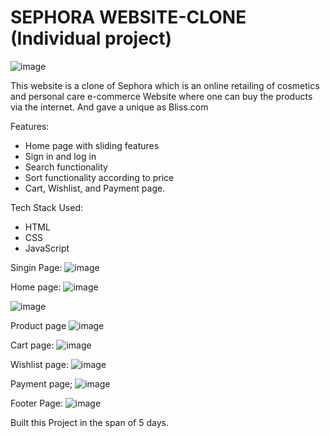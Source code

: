# SEPHORA WEBSITE-CLONE (Individual project)
![image](https://user-images.githubusercontent.com/112753940/229489795-b7c0339e-9374-46c7-b3b2-d9c93c030c25.png)

This website is a clone of Sephora which is an online retailing of cosmetics and personal care e-commerce Website where one can buy the products via the internet.
And gave a unique as Bliss.com

Features:
- Home page with sliding features
- Sign in and log in
- Search functionality
- Sort functionality according to price
- Cart, Wishlist, and Payment page.

Tech Stack Used:
- HTML
- CSS 
- JavaScript

Singin Page:
![image](https://user-images.githubusercontent.com/112753940/229488520-6ec68414-8ec5-4110-b48a-cfc41314d228.png)

Home page:
![image](https://user-images.githubusercontent.com/112753940/229488645-17a358f9-27a7-4ccd-8e79-c96c066a680d.png)

![image](https://user-images.githubusercontent.com/112753940/229488781-c0b49494-4abe-492e-8551-e0579eb39f9b.png)

Product page
![image](https://user-images.githubusercontent.com/112753940/229488928-43229447-db74-455b-a1c2-940bc8f5beee.png)

Cart page:
![image](https://user-images.githubusercontent.com/112753940/229489052-ccf36730-7204-4c82-8245-ef87ee8b2f56.png)

Wishlist page:
![image](https://user-images.githubusercontent.com/112753940/229489152-fdf0e88f-9e3f-41c3-a746-c0fcdd97a5c8.png)

Payment page;
![image](https://user-images.githubusercontent.com/112753940/229489262-a8f87d53-b92c-47c9-8dbc-41f4b03184ce.png)

Footer Page:
![image](https://user-images.githubusercontent.com/112753940/229489317-f7382735-cd74-4cd4-8d9f-fd3647c010c0.png)


Built this Project in the span of 5 days.
